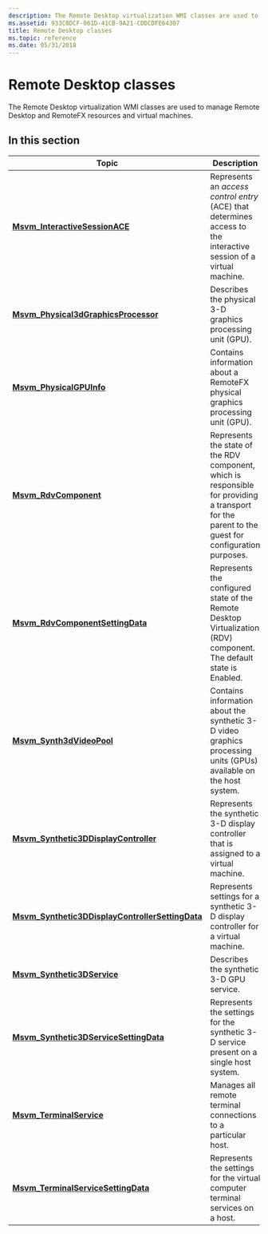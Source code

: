 ```yaml
---
description: The Remote Desktop virtualization WMI classes are used to manage Remote Desktop and RemoteFX resources and virtual machines.
ms.assetid: 933C8DCF-061D-41CB-9A21-CDDCDFE64307
title: Remote Desktop classes
ms.topic: reference
ms.date: 05/31/2018
---
```


# Remote Desktop classes

The Remote Desktop virtualization WMI classes are used to manage Remote Desktop and RemoteFX resources and virtual machines.

## In this section



| Topic                                                                                                            | Description                                                                                                                                                  |
|------------------------------------------------------------------------------------------------------------------|--------------------------------------------------------------------------------------------------------------------------------------------------------------|
| [**Msvm\_InteractiveSessionACE**](msvm-interactivesessionace.md)<br/>                                     | Represents an *access control entry* (ACE) that determines access to the interactive session of a virtual machine.<br/>                                |
| [**Msvm\_Physical3dGraphicsProcessor**](msvm-physical3dgraphicsprocessor.md)<br/>                         | Describes the physical 3-D graphics processing unit (GPU).<br/>                                                                                        |
| [**Msvm\_PhysicalGPUInfo**](msvm-physicalgpuinfo.md)<br/>                                                 | Contains information about a RemoteFX physical graphics processing unit (GPU).<br/>                                                                    |
| [**Msvm\_RdvComponent**](msvm-rdvcomponent.md)<br/>                                                       | Represents the state of the RDV component, which is responsible for providing a transport for the parent to the guest for configuration purposes.<br/> |
| [**Msvm\_RdvComponentSettingData**](msvm-rdvcomponentsettingdata.md)<br/>                                 | Represents the configured state of the Remote Desktop Virtualization (RDV) component. The default state is Enabled.<br/>                               |
| [**Msvm\_Synth3dVideoPool**](msvm-synth3dvideopool.md)<br/>                                               | Contains information about the synthetic 3-D video graphics processing units (GPUs) available on the host system.<br/>                                 |
| [**Msvm\_Synthetic3DDisplayController**](msvm-synthetic3ddisplaycontroller.md)<br/>                       | Represents the synthetic 3-D display controller that is assigned to a virtual machine.<br/>                                                            |
| [**Msvm\_Synthetic3DDisplayControllerSettingData**](msvm-synthetic3ddisplaycontrollersettingdata.md)<br/> | Represents settings for a synthetic 3-D display controller for a virtual machine.<br/>                                                                 |
| [**Msvm\_Synthetic3DService**](msvm-synthetic3dservice.md)<br/>                                           | Describes the synthetic 3-D GPU service.<br/>                                                                                                          |
| [**Msvm\_Synthetic3DServiceSettingData**](msvm-synthetic3dservicesettingdata.md)<br/>                     | Represents the settings for the synthetic 3-D service present on a single host system.<br/>                                                            |
| [**Msvm\_TerminalService**](msvm-terminalservice.md)<br/>                                                 | Manages all remote terminal connections to a particular host.<br/>                                                                                     |
| [**Msvm\_TerminalServiceSettingData**](msvm-terminalservicesettingdata.md)<br/>                           | Represents the settings for the virtual computer terminal services on a host.<br/>                                                                     |



 

 

 




